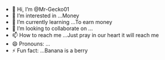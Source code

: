- 👋 Hi, I’m @Mr-Gecko01
- 👀 I’m interested in ...Money
- 🌱 I’m currently learning ...To earn money
- 💞️ I’m looking to collaborate on ...
- 📫 How to reach me ...Just pray in our heart it will reach me 
- 😄 Pronouns: ...
- ⚡ Fun fact: ...Banana is a berry

<!---
Mr-Gecko01/Mr-Gecko01 is a ✨ special ✨ repository because its `README.md` (this file) appears on your GitHub profile.
You can click the Preview link to take a look at your changes.
--->
